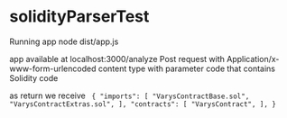 # solidityParserTest

Running app
node dist/app.js

app available at localhost:3000/analyze
Post request with Application/x-www-form-urlencoded content type
with parameter code that contains Solidity code

as return we receive
<code>
  {
    "imports": [
        "VarysContractBase.sol",
        "VarysContractExtras.sol",
    ],
    "contracts": [
        "VarysContract",
    ],
}
  </code>
